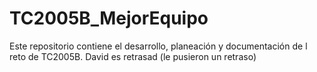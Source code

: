 # TC2005B_MejorEquipo
Este repositorio contiene el desarrollo, planeación y documentación de l reto de TC2005B.
David es retrasad (le pusieron un retraso)
